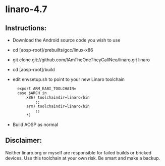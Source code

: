 linaro-4.7
=================================
Instructions:
-------------
* Download the Android source code you wish to use

* cd [aosp-root]/prebuilts/gcc/linux-x86
* git clone git://github.com/IAmTheOneTheyCallNeo/linaro.git linaro
* cd [aosp-root]/build

* edit envsetup.sh to point to your new Linaro toolchain

        export ARM_EABI_TOOLCHAIN=
        case $ARCH in
            x86) toolchaindir=linaro/bin
                ;;
            arm) toolchaindir=linaro/bin
                ;;
            *)

* Build AOSP as normal

Disclaimer:
-----------
Neither linaro.org or myself are responsible for failed builds or bricked devices. Use this toolchain at your own risk. Be smart and make a backup.
